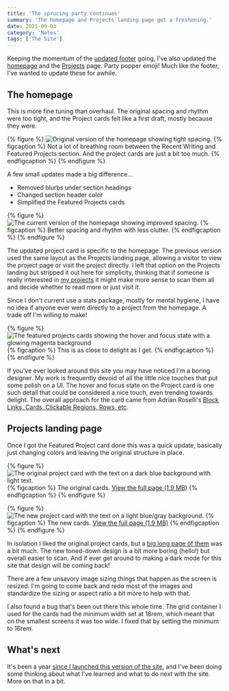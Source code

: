 ```yaml
---
title: 'The sprucing party continues'
summary: 'The homepage and Projects landing page get a freshening.'
date: 2021-09-03
category: 'Notes'
tags: ['The Site']
---
```


Keeping the momentum of the [updated footer](/notes/a-bit-of-sprucing-up/) going, I've also updated the [homepage](/) and the [Projects](/projects/) page. Party popper emoji! Much like the footer, I've wanted to update these for awhile.

## The homepage
This is more fine tuning than overhaul. The original spacing and rhythm were too tight, and the Project cards felt like a first draft, mostly because they were.

{% figure %}
  <picture>
    <source srcset="/img/HP-old-2021-08-31.avif" type="image/avif">
    <source srcset="/img/HP-old-2021-08-31.webp" type="image/webp">
    <img src="/img/HP-old-2021-08-31.jpg" alt="Original version of the homepage showing tight spacing." loading="lazy" />
  </picture>
  {% figcaption %}
    Not a lot of breathing room between the Recent Writing and Featured Projects section. And the project cards are just a bit too much.
  {% endfigcaption %}
{% endfigure %}

A few small updates made a big difference...

* Removed blurbs under section headings
* Changed section header color
* Simplified the Featured Projects cards

{% figure %}
  <picture>
    <source srcset="/img/HP-new-2021-09-01.avif" type="image/avif">
    <source srcset="/img/HP-new-2021-09-01.webp" type="image/webp">
    <img src="/img/HP-new-2021-09-01.jpg" alt="The current version of the homepage showing improved spacing." loading="lazy" />
  </picture>
  {% figcaption %}
    Better spacing and rhythm with less clutter.
  {% endfigcaption %}
{% endfigure %}

The updated project card is specific to the homepage. The previous version used the same layout as the Projects landing page, allowing a visitor to view the project page or visit the project directly. I left that option on the Projects landing but stripped it out here for simplicity, thinking that if someone is really interested in [my projects](/projects/) it might make more sense to scan them all and decide whether to read more or just visit it.

Since I don't current use a stats package, mostly for mental hygiene, I have no idea if anyone ever went directly to a project from the homepage. A trade off I'm willing to make!


{% figure %}
  <picture>
    <source srcset="/img/featured-projects-hover-focus.avif" type="image/avif">
    <source srcset="/img/featured-projects-hover-focus.webp" type="image/webp">
    <img src="/img/featured-projects-hover-focus.jpg" alt="The featured projects cards showing the hover and focus state with a glowing magenta background" loading="lazy" />
  </picture>
  {% figcaption %}
    This is as close to delight as I get.
  {% endfigcaption %}
{% endfigure %}

If you've ever looked around this site you may have noticed I'm a boring designer. My work is frequently devoid of all the little nice touches that put some polish on a UI. The hover and focus state on the Project card is one such detail that could be considered a nice touch, even trending towards delight. The overall approach for the card came from Adrian Roselli's [Block Links, Cards, Clickable Regions, Rows, etc](https://adrianroselli.com/2020/02/block-links-cards-clickable-regions-etc.html).


## Projects landing page
Once I got the Featured Project card done this was a quick update, basically just changing colors and leaving the original structure in place.

{% figure %}
  <picture>
    <source srcset="/img/project-card-old.avif" type="image/avif">
    <source srcset="/img/project-card-old.webp" type="image/webp">
    <img src="/img/project-card-old.jpg" alt="The original project card with the text on a dark blue background with light text." loading="lazy" />
  </picture>
  {% figcaption %}
    The original cards. <a href="/img/projects-old-all.png">View the full page (1.9 MB)</a>
  {% endfigcaption %}
{% endfigure %}

{% figure %}
  <picture>
    <source srcset="/img/project-card-new.avif" type="image/avif">
    <source srcset="/img/project-card-new.webp" type="image/webp">
    <img src="/img/project-card-new.jpg" alt="The new project card with the text on a light blue/gray background." loading="lazy" />
  </picture>
  {% figcaption %}
    The new cards. <a href="/img/projects-new-all.png">View the full page (1.9 MB)</a>
  {% endfigcaption %}
{% endfigure %}

In isolation I liked the original project cards, but a [big long page of them](/img/projects-old-all.png) was a bit much. The new toned-down design is a bit more boring (hello!) but overall easier to scan. And if ever get around to making a dark mode for this site that design will be coming back!

There are a few unsavory image sizing things that happen as the screen is resized. I'm going to come back and redo most of the images and standardize the sizing or aspect ratio a bit more to help with that.


I also found a bug that's been out there this whole time. The grid container I used for the cards had the minimum width set at 18rem, which meant that on the smallest screens it was too wide. I fixed that by setting the minimum to 16rem.

## What's next
It's been a year [since I launched this version of the site](/articles/finally-a-new-site/), and I've been doing some thinking about what I've learned and what to do next with the site. More on that in a bit.
